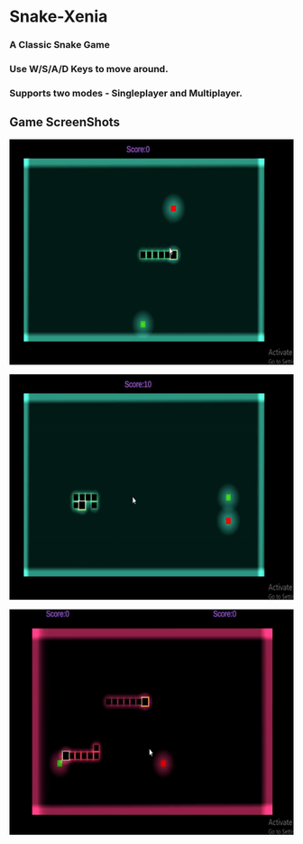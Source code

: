 # Snake-Xenia
### A Classic Snake Game
### Use W/S/A/D Keys to move around.
### Supports two modes - Singleplayer and Multiplayer.



## Game ScreenShots

<p><img align ="centre" alt = "gif" src="https://github.com/DarshanSahay/Snake-Xenia/blob/main/Assets/ScreenShots/Gif%201.gif" width="700" height="400" /></p>

<p><img align ="centre" alt = "gif" src="https://github.com/DarshanSahay/Snake-Xenia/blob/main/Assets/ScreenShots/Gif%202.gif" width="700" height="400" /></p>

<p><img align ="centre" alt = "gif" src="https://github.com/DarshanSahay/Snake-Xenia/blob/main/Assets/ScreenShots/Gif%203.gif" width="700" height="400" /></p>
